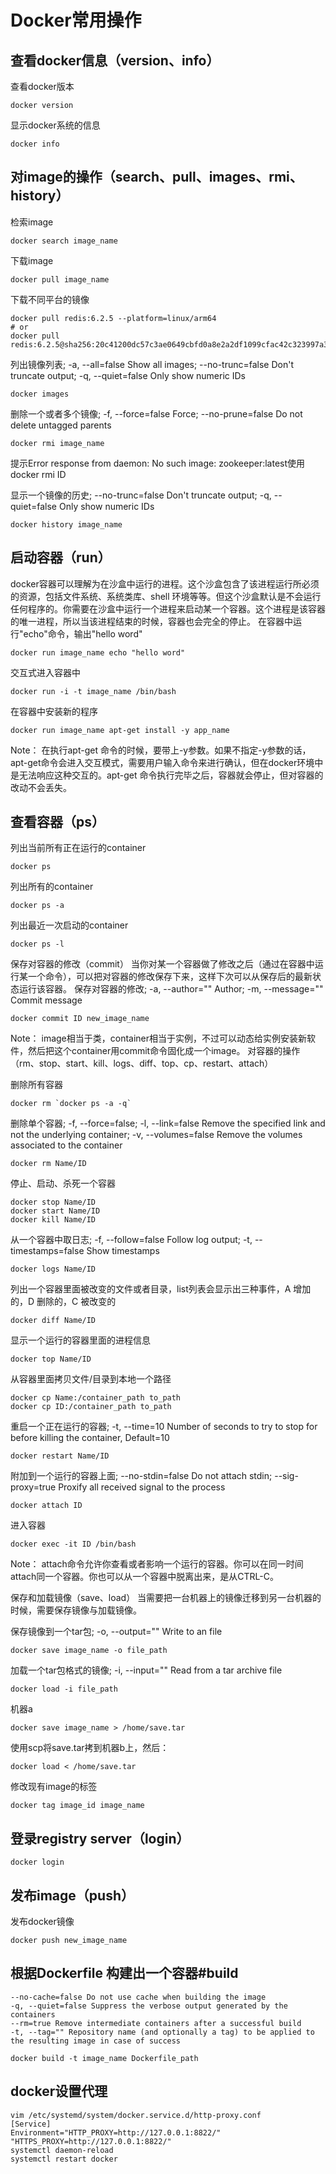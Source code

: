 # Docker常用操作

## 查看docker信息（version、info）

查看docker版本
```
docker version  
```

显示docker系统的信息
```
docker info  
```

## 对image的操作（search、pull、images、rmi、history）

检索image
```
docker search image_name  
```

下载image
```
docker pull image_name
```

下载不同平台的镜像
```shell
docker pull redis:6.2.5 --platform=linux/arm64
# or
docker pull redis:6.2.5@sha256:20c41200dc57c3ae0649cbfd0a8e2a2df1099cfac42c323997a33df31c48c25a
```


列出镜像列表; -a, --all=false Show all images; --no-trunc=false Don't truncate output; -q, --quiet=false Only show numeric IDs
```
docker images
```

删除一个或者多个镜像; -f, --force=false Force; --no-prune=false Do not delete untagged parents
```
docker rmi image_name
```
提示Error response from daemon: No such image: zookeeper:latest使用docker rmi ID

显示一个镜像的历史; --no-trunc=false Don't truncate output; -q, --quiet=false Only show numeric IDs
```
docker history image_name
```


## 启动容器（run）

docker容器可以理解为在沙盒中运行的进程。这个沙盒包含了该进程运行所必须的资源，包括文件系统、系统类库、shell 环境等等。但这个沙盒默认是不会运行任何程序的。你需要在沙盒中运行一个进程来启动某一个容器。这个进程是该容器的唯一进程，所以当该进程结束的时候，容器也会完全的停止。
在容器中运行"echo"命令，输出"hello word"
```
docker run image_name echo "hello word"
```

交互式进入容器中
```
docker run -i -t image_name /bin/bash
```

在容器中安装新的程序
```
docker run image_name apt-get install -y app_name
```
Note： 在执行apt-get 命令的时候，要带上-y参数。如果不指定-y参数的话，apt-get命令会进入交互模式，需要用户输入命令来进行确认，但在docker环境中是无法响应这种交互的。apt-get 命令执行完毕之后，容器就会停止，但对容器的改动不会丢失。

##  查看容器（ps）

列出当前所有正在运行的container
```
docker ps
```

列出所有的container
```
docker ps -a
```

列出最近一次启动的container
```
docker ps -l
```

保存对容器的修改（commit）
当你对某一个容器做了修改之后（通过在容器中运行某一个命令），可以把对容器的修改保存下来，这样下次可以从保存后的最新状态运行该容器。
保存对容器的修改; -a, --author="" Author; -m, --message="" Commit message
```
docker commit ID new_image_name
```
Note： image相当于类，container相当于实例，不过可以动态给实例安装新软件，然后把这个container用commit命令固化成一个image。
对容器的操作（rm、stop、start、kill、logs、diff、top、cp、restart、attach）

删除所有容器
```
docker rm `docker ps -a -q`
```

删除单个容器; -f, --force=false; -l, --link=false Remove the specified link and not the underlying container; -v, --volumes=false Remove the volumes associated to the container
```
docker rm Name/ID
```

停止、启动、杀死一个容器
```
docker stop Name/ID  
docker start Name/ID  
docker kill Name/ID
```

从一个容器中取日志; -f, --follow=false Follow log output; -t, --timestamps=false Show timestamps
```
docker logs Name/ID
```

列出一个容器里面被改变的文件或者目录，list列表会显示出三种事件，A 增加的，D 删除的，C 被改变的
```
docker diff Name/ID
```

显示一个运行的容器里面的进程信息
```
docker top Name/ID
```

从容器里面拷贝文件/目录到本地一个路径
```
docker cp Name:/container_path to_path  
docker cp ID:/container_path to_path
```

重启一个正在运行的容器; -t, --time=10 Number of seconds to try to stop for before killing the container, Default=10
```
docker restart Name/ID
```

附加到一个运行的容器上面; --no-stdin=false Do not attach stdin; --sig-proxy=true Proxify all received signal to the process
```
docker attach ID
```

进入容器
```
docker exec -it ID /bin/bash
```

Note： attach命令允许你查看或者影响一个运行的容器。你可以在同一时间attach同一个容器。你也可以从一个容器中脱离出来，是从CTRL-C。

保存和加载镜像（save、load）
当需要把一台机器上的镜像迁移到另一台机器的时候，需要保存镜像与加载镜像。

保存镜像到一个tar包; -o, --output="" Write to an file
```
docker save image_name -o file_path
```

加载一个tar包格式的镜像; -i, --input="" Read from a tar archive file
```
docker load -i file_path
```


机器a
```
docker save image_name > /home/save.tar
```

使用scp将save.tar拷到机器b上，然后：
```
docker load < /home/save.tar
```

修改现有image的标签
```shell
docker tag image_id image_name
```


##  登录registry server（login）

```
docker login
```

##  发布image（push）

发布docker镜像
```
docker push new_image_name
```

##  根据Dockerfile 构建出一个容器#build

```
--no-cache=false Do not use cache when building the image  
-q, --quiet=false Suppress the verbose output generated by the containers  
--rm=true Remove intermediate containers after a successful build  
-t, --tag="" Repository name (and optionally a tag) to be applied to the resulting image in case of success
```

```
docker build -t image_name Dockerfile_path
```


## docker设置代理

```shell script
vim /etc/systemd/system/docker.service.d/http-proxy.conf
[Service]
Environment="HTTP_PROXY=http://127.0.0.1:8822/" "HTTPS_PROXY=http://127.0.0.1:8822/"
systemctl daemon-reload
systemctl restart docker
```